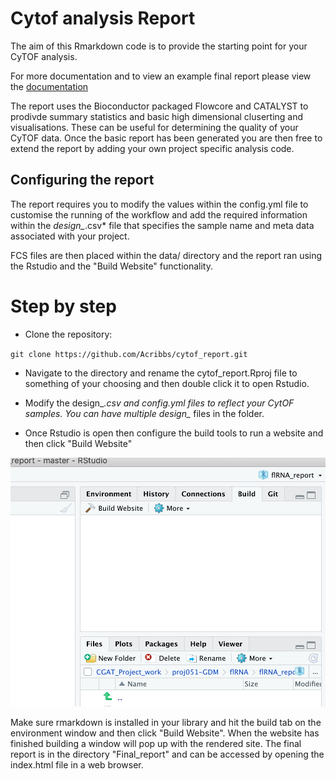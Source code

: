 # Cytof analysis Report

The aim of this Rmarkdown code is to provide the starting point for your CyTOF analysis. 

For more documentation and to view an example final report please view the [documentation](https://acribbs.github.io/cytof_report/)

The report uses the Bioconductor packaged Flowcore and CATALYST to prodivde summary statistics and basic high dimensional cluserting and visualisations. These can be useful for determining the quality of your CyTOF data. Once the basic report has been generated you are then free to extend the report by adding your own project specific analysis code. 

## Configuring the report

The report requires you to modify the values within the config.yml file to customise the running of the workflow and add the required information within the *design_*.csv* file that specifies the sample name and meta data associated with your project.

FCS files are then placed within the data/ directory and the report ran using the Rstudio and the "Build Website" functionality.

# Step by step

* Clone the repository:

`git clone https://github.com/Acribbs/cytof_report.git`

* Navigate to the directory and rename the cytof_report.Rproj file to something of your choosing and then double click it to open Rstudio.

* Modify the design_*.csv and config.yml files to reflect your CytOF samples. You can have multiple design_* files in the folder.

* Once Rstudio is open then configure the build tools to run a website and then click "Build Website"

![Location of Build Website in Rstudio](https://raw.githubusercontent.com/Acribbs/deseq2_report/master/img/build_img.png)

Make sure rmarkdown is installed in your library and hit the build tab on the environment window and then click "Build Website". When the website has finished building a window will pop up with the rendered site. The final report is in the directory "Final_report" and can be accessed by opening the index.html file in a web browser.
